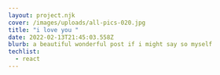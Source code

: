 ```yaml
---
layout: project.njk
cover: /images/uploads/all-pics-020.jpg
title: "i love you "
date: 2022-02-13T21:45:03.558Z
blurb: a beautiful wonderful post if i might say so myself
techlist:
  - react
---
```

